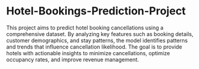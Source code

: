 # Hotel-Bookings-Prediction-Project
This project aims to predict hotel booking cancellations using a comprehensive dataset. By analyzing key features such as booking details, customer demographics, and stay patterns, the model identifies patterns and trends that influence cancellation likelihood. The goal is to provide hotels with actionable insights to minimize cancellations, optimize occupancy rates, and improve revenue management.
